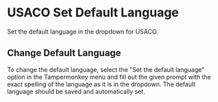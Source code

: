 # USACO Set Default Language

Set the default language in the dropdown for USACO.

## Change Default Language

To change the default language, select the "Set the default language" option in the Tampermonkey menu and fill out the given prompt with the exact spelling of the language as it is in the dropdown. The default language should be saved and automatically set.
